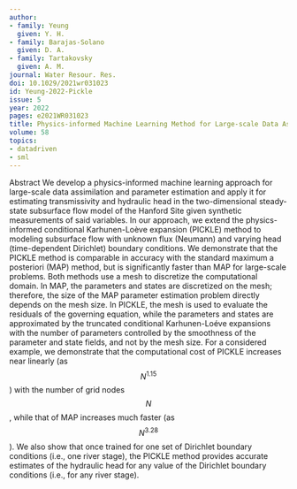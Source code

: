 ```yaml
---
author:
- family: Yeung
  given: Y. H.
- family: Barajas-Solano
  given: D. A.
- family: Tartakovsky
  given: A. M.
journal: Water Resour. Res.
doi: 10.1029/2021wr031023
id: Yeung-2022-Pickle
issue: 5
year: 2022
pages: e2021WR031023
title: Physics-informed Machine Learning Method for Large-scale Data Assimilation Problems
volume: 58
topics:
- datadriven
- sml
---
```


Abstract We develop a physics-informed machine learning approach for large-scale data assimilation and parameter estimation and apply it for estimating transmissivity and hydraulic head in the two-dimensional steady-state subsurface flow model of the Hanford Site given synthetic measurements of said variables. In our approach, we extend the physics-informed conditional Karhunen-Loève expansion (PICKLE) method to modeling subsurface flow with unknown flux (Neumann) and varying head (time-dependent Dirichlet) boundary conditions. We demonstrate that the PICKLE method is comparable in accuracy with the standard maximum a posteriori (MAP) method, but is significantly faster than MAP for large-scale problems. Both methods use a mesh to discretize the computational domain. In MAP, the parameters and states are discretized on the mesh; therefore, the size of the MAP parameter estimation problem directly depends on the mesh size. In PICKLE, the mesh is used to evaluate the residuals of the governing equation, while the parameters and states are approximated by the truncated conditional Karhunen-Loéve expansions with the number of parameters controlled by the smoothness of the parameter and state fields, and not by the mesh size. For a considered example, we demonstrate that the computational cost of PICKLE increases near linearly (as $$N^{1.15}$$) with the number of grid nodes $$N$$, while that of MAP increases much faster (as $$N^{3.28}$$). We also show that once trained for one set of Dirichlet boundary conditions (i.e., one river stage), the PICKLE method provides accurate estimates of the hydraulic head for any value of the Dirichlet boundary conditions (i.e., for any river stage).

